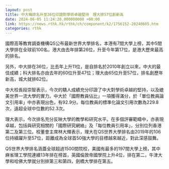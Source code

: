 ```yaml
---
layout: post
title: 中大稱排名升至36位印證對學術卓越堅持　理大排57位創新高　
date: 2024-06-05 11:24:28.000000000 +08:00
link: https://news.rthk.hk/rthk/ch/component/k2/1756152-20240605.htm
categories: rthk
---
```


國際高等教育調查機構QS公布最新世界大學排名，本港有7間大學上榜，其中5間大學排在全球前100名，港大由去年排第26位，升至今年第17位，是港大歷來最高的排名。

另外，中大排在36位，比去年上升11位，是自排名於2010年創立以來，中大的最佳成績；科大排名亦由去年的60位升至47位；理大由65位升至57位，排名創歷年新高，城大就排62位。

中大校長段崇智表示，今次的驕人成績充分印證了中大對學術卓越的堅持，以及媲美世界一流大學的實力。中大於「國際教員佔比」一項獲得滿分，於「單位教員論文引用率」中亦表現出色，有92.9分。每位教員的標準化論文引用次數為229.8次，遠超全球中位數的52.3次。 

理大表示，今次排名充分反映大學的教學和研究水平。在多個評審範疇中，亦表現卓越，包括與研究相關的「國際研究網絡」及「每位教員引用率」，分別位列香港第二及第三位。校董會主席林大輝表示，理大在QS世界大學排名由2019年的106位持續躍升至57位，距離成為全球首50強大學的目標越來越近，對此深感鼓舞。 

QS世界大學排名涵蓋全球超過1500間院校，美國有最多的197間大學上榜，其中麻省理工學院連續13年排在榜首，英國倫敦帝國學院上升4位，排在第二，牛津大學和哈佛大學就分別排第三和第四，劍橋大學排在第五。
